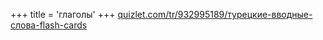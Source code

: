 +++
title = 'глаголы'
+++
[quizlet.com/tr/932995189/турецкие-вводные-слова-flash-cards](https://quizlet.com/tr/932995189/турецкие-вводные-слова-flash-cards)